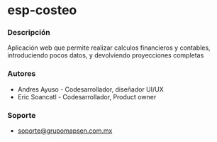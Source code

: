 # esp-costeo

### Descripción

Aplicación web que permite realizar calculos financieros y contables, introduciendo pocos datos, y devolviendo proyecciones completas

### Autores
* Andres Ayuso - Codesarrollador, diseñador UI/UX
* Eric Soancatl - Codesarrollador, Product owner 

### Soporte
* soporte@grupomapsen.com.mx
